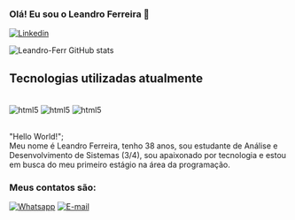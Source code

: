 ### Olá! Eu sou o Leandro Ferreira 👋


[![Linkedin](https://img.shields.io/badge/LinkedIn-0077B5?style=for-the-badge&logo=linkedin&logoColor=white)](https://www.linkedin.com/in/leandro-ferreira-08bbb11b9/)

![Leandro-Ferr GitHub stats](https://github-readme-stats.vercel.app/api?username=Leandro-Ferr&show_icons=true&theme=merko)

## Tecnologias utilizadas atualmente
<div style="display: inline-block"><br>
    <img align="center" alt="html5" src="https://img.shields.io/badge/HTML5-E34F26?style=for-the-badge&logo=html5&logoColor=white">
    <img align="center" alt="html5" src="https://img.shields.io/badge/CSS3-1572B6?style=for-the-badge&logo=css3&logoColor=white">
    <img align="center" alt="html5" src="https://img.shields.io/badge/JavaScript-F7DF1E?style=for-the-badge&logo=javascript&logoColor=black">
</div><br><br>

"Hello World!";<br>Meu nome é Leandro Ferreira, tenho 38 anos, sou estudante de Análise e Desenvolvimento de Sistemas (3/4), sou apaixonado por tecnologia e estou em busca do meu primeiro estágio na área da programação.

### Meus contatos são:

[![Whatsapp](https://img.shields.io/badge/WhatsApp-25D366?style=for-the-badge&logo=whatsapp&logoColor=white)](32988960310)
[![E-mail](https://img.shields.io/badge/Gmail-D14836?style=for-the-badge&logo=gmail&logoColor=white)](leandroinfsystems@gmail.com)



